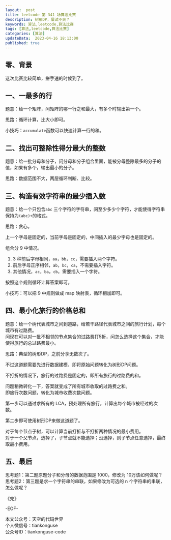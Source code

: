 ```yaml
---   
layout:  post  
title: leetcode 第 341 场算法比赛  
description: 树形DP，屡试不爽？          
keywords: 算法,leetcode,算法比赛  
tags: [算法,leetcode,算法比赛]    
categories: [算法]  
updateData:  2023-04-16 18:13:00  
published: true  
---  
```



## 零、背景  


这次比赛比较简单，拼手速的时候到了。  


## 一、一最多的行  


题意：给一个矩阵，问矩阵的哪一行之和最大，有多个时输出第一个。  

思路：循环计算，比大小即可。  

小技巧：`accumulate`函数可以快速计算一行的和。  


## 二、找出可整除性得分最大的整数  


题意：给一批分母和分子，问分母和分子组合里面，能被分母整除最多的分子的值，如果有多个，输出最小的分子。  


思路：数据范围不大，两层循环判断、比较。  


## 三、构造有效字符串的最少插入数  

题意：给一个只包含`abc` 三个字符的字符串，问至少多少个字符，才能使得字符串保持为`(abc)+`的格式。  


思路：贪心。  


上一个字母是固定的，当前字母是固定的，中间插入的最少字母也是固定的。  


组合分 9 中情况。  


1) 3 种前后字母相同，`aa`，`bb`，`cc`，需要插入两个字符。  
2) 前后字母正序相邻，`ab`，`bc`，`ca`，不需要插入字符。  
3) 其他情况，`ac`，`ba`，`cb`，需要插入一个字符。  


按照这个规则循环计算答案即可。  


小技巧：可以把 9 中规则做成 map 映射表，循环相加即可。  


## 四、最小化旅行的价格总和  


题意：给一个树代表城市之间到道路，给若干路径代表城市之间的旅行计划，每个城市有过路费。    
问现在可以对一批不相邻的节点集合的过路费打5折，问怎么选择这个集合，才能使得旅行的总过路费最小。  


思路：典型的树形DP，之前分享无数次了。  


不过这道题需要先进行数据建模，即将原始问题转化为树形DP问题。  


不打折的情况下，旅行的过路费是固定的，即所有旅行的过路费的和。  


问题稍微转化一下，答案就变成了所有城市收取的过路费之和。  
即旅行次数问题，转化为城市收费次数问题。  


第一步可以通过求所有的 LCA，预处理所有旅行，计算出每个城市被经过的次数。  


第二步即可使用树形DP来做这道题了。   


对于每个节点子树，可以计算当前打折与不打折两种情况的最小费用。   
对于一个父节点，选择了，子节点就不能选择；没选择，则子节点任意选择，最终取最小费用。  


## 五、最后  


思考题1：第二题原题分子和分母的数据范围是 1000，修改为 10万该如何做呢？  
思考题2：第三题是求一个字符串的串联，如果修改为可选的 n 个字符串的串联，怎么做呢？  




《完》  


-EOF-  



本文公众号：天空的代码世界  
个人微信号：tiankonguse  
公众号ID：tiankonguse-code  
  

